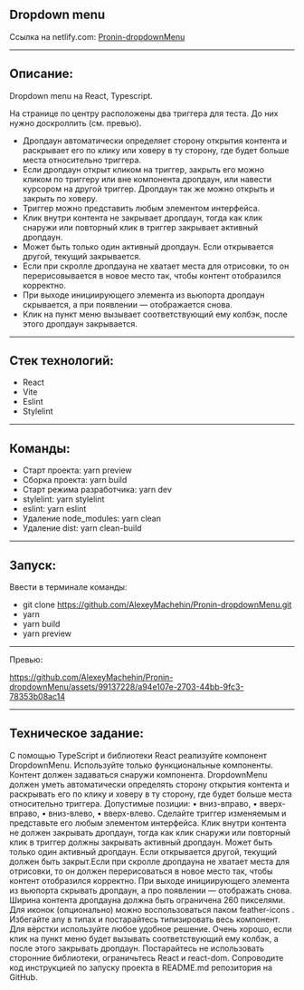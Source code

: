 ﻿## Dropdown menu

Ссылка на netlify.com: [Pronin-dropdownMenu](https://pronin-dropdownmenu.netlify.app)

***

## Описание:

Dropdown menu на React, Typescript.

На странице по центру расположены два триггера для теста. До них нужно доскроллить (см. превью).

* Дропдаун автоматически определяет сторону открытия контента и раскрывает его по клику или ховеру в ту сторону, где будет больше
места относительно триггера.
* Если дропдаун открыт кликом на триггер, закрыть его можно кликом по триггеру или вне компонента дропдаун, или навести курсором на другой триггер. Дропдаун так же можно открыть и закрыть по ховеру.
* Триггер можно представить любым элементом интерфейса.
* Клик внутри контента не закрывает дропдаун, тогда как клик снаружи или повторный клик в триггер закрывает активный дропдаун.
* Может быть только один активный дропдаун. Если открывается другой, текущий закрывается.
* Если при скролле дропдауна не хватает места для отрисовки, то он перерисовывается в новое место так, чтобы контент отобразился корректно.
* При выходе инициирующего элемента из вьюпорта дропдаун скрывается, а при появлении — отображается снова.
* Клик на пункт меню вызывает соответствующий ему колбэк, после этого дропдаун закрывается.

***

## Стек технологий: 
* React 
* Vite
* Eslint
* Stylelint

***

## Команды:
* Старт проекта: yarn preview
* Сборка проекта: yarn build
* Старт режима разработчика: yarn dev
* stylelint: yarn stylelint
* eslint: yarn eslint
* Удаление node_modules: yarn clean
* Удаление dist: yarn clean-build

***

## Запуск:
Ввести в терминале команды:
* git clone https://github.com/AlexeyMachehin/Pronin-dropdownMenu.git
* yarn
* yarn build
* yarn preview

***

Превью:

https://github.com/AlexeyMachehin/Pronin-dropdownMenu/assets/99137228/a94e107e-2703-44bb-9fc3-78353b08ac14

***

## Техническое задание:

С помощью TypeScript и библиотеки React реализуйте компонент
DropdownMenu.
Используйте только функциональные компоненты.
Контент должен задаваться снаружи компонента. DropdownMenu должен
уметь автоматически определять сторону открытия контента и
раскрывать его по клику и ховеру в ту сторону, где будет больше
места относительно триггера.
Допустимые позиции:
• вниз-вправо,
• вверх-вправо,
• вниз-влево,
• вверх-влево.
Сделайте триггер изменяемым и представьте его любым элементом
интерфейса.
Клик внутри контента не должен закрывать дропдаун, тогда как клик
снаружи или повторный клик в триггер должны закрывать активный
дропдаун.
Может быть только один активный дропдаун. Если открывается другой,
текущий должен быть закрыт.Если при скролле дропдауна не хватает
места для отрисовки, то он должен перерисоваться в новое место так,
чтобы контент отобразился корректно. При выходе инициирующего
элемента из вьюпорта скрывать дропдаун, а про появлении
— отображать снова.
Ширина контента дропдауна должна быть ограничена 260 пикселями.
Для иконок (опционально) можно воспользоваться паком feather-icons .
Избегайте any в типах и постарайтесь типизировать весь компонент.
Для вёрстки используйте любое удобное решение.
Очень хорошо, если клик на пункт меню будет вызывать соответствующий
ему колбэк, а после этого закрывать дропдаун.
Постарайтесь не использовать сторонние библиотеки, ограничьтесь
React и react-dom.
Сопроводите код инструкцией по запуску проекта в README.md
репозитория на GitHub.





